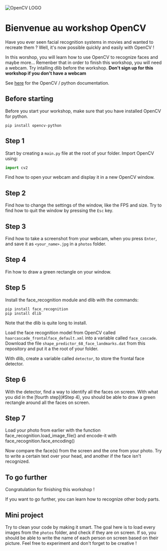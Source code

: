 ![OpenCV LOGO](https://cdn.analyticsvidhya.com/wp-content/uploads/2021/07/88112cattura-1.jpg)

# Bienvenue au workshop OpenCV

Have you ever seen facial recognition systems in movies and wanted to recreate them ? Well, it's now possible quickly and easily with OpenCV !

In this worshop, you will learn how to use OpenCV to recognize faces and maybe more...
Remenber that in order to finish this workshop, you will need a webcam.
Try intalling dlib before the workshop.
**Don't sign up for this workshop if you don't have a webcam**

See [here](https://docs.opencv.org/4.x/d6/d00/tutorial_py_root.html) for the OpenCV / python documentation.

## Before starting

Before you start your workshop, make sure that you have installed OpenCV for python.

```shell
pip install opencv-python
```

## Step 1

Start by creating a `main.py` file at the root of your folder.
Import OpenCV using:
```python
import cv2
```

Find how to open your webcam and display it in a new OpenCV window.

## Step 2

Find how to change the settings of the window, like the FPS and size.
Try to find how to quit the window by pressing the `Esc` key.

## Step 3

Find how to take a screenshot from your webcam, when you press `Enter`, and save it as `<your_name>.jpg` in a `photos` folder.

## Step 4

Fin how to draw a green rectangle on your window.

## Step 5

Install the face_recognition module and dlib with the commands:
```shell
pip install face_recognition
pip install dlib
```
Note that the dlib is quite long to install.

Load the face recognition model from OpenCV called `haarcascade_frontalface_default.xml` into a variable called `face_cascade`.
Download the file `shape_predictor_68_face_landmarks.dat` from this repository and put it a the root of your folder.

With dlib, create a variable called `detector`, to store the frontal face detector.

## Step 6

With the detector, find a way to identify all the faces on screen.
With what you did in the [fourth step](#Step 4), you should be able to draw a green rectangle around all the faces on screen.

## Step 7

Load your photo from earlier with the function face_recognition.load_image_file() and encode-it with face_recognition.face_encoding()

Now compare the face(s) from the screen and the one from your photo.
Try to write a certain text over your head, and another if the face isn't recognized.

## To go further

Congratulation for finishing this workshop !

If you want to go further, you can learn how to recognize other body parts.

## Mini project

Try to clean your code by making it smart.
The goal here is to load every images from the `photos` folder, and check if they are on screen.
If so, you should be able to write the name of each person on screen based on their picture.
Feel free to experiment and don't forget to be creative !
